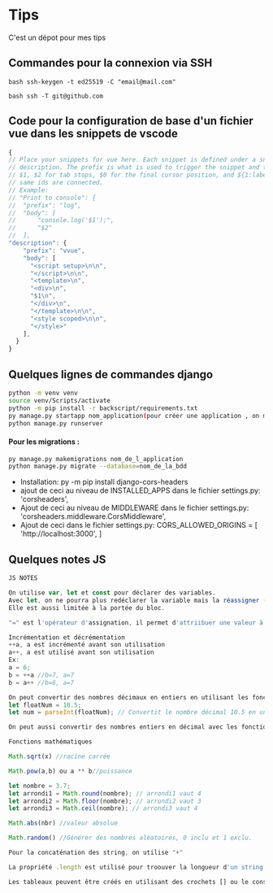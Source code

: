 # Tips
C'est un dépot pour mes tips
## Commandes pour la connexion via SSH

``bash
ssh-keygen -t ed25519 -C "email@mail.com"
``

``bash
ssh -T git@github.com
``

## Code pour la configuration de base d'un fichier vue dans les snippets de vscode

```js
{
// Place your snippets for vue here. Each snippet is defined under a snippet name and has a prefix, body and
// description. The prefix is what is used to trigger the snippet and the body will be expanded and inserted. Possible variables are:
// $1, $2 for tab stops, $0 for the final cursor position, and ${1:label}, ${2:another} for placeholders. Placeholders with the
// same ids are connected.
// Example:
// "Print to console": {
//  "prefix": "log",
//  "body": [
//      "console.log('$1');",
//      "$2"
//  ],
"description": {
    "prefix": "vvue",
    "body": [
      "<script setup>\n\n",
      "</script>\n\n",
      "<template>\n",
      "<div>\n",
      "$1\n",
      "</div>\n",
      "</template>\n\n",
      "<style scoped>\n\n",
      "</style>"
    ],
  }
}
```

## Quelques lignes de commandes django

```bash
python -m venv venv
source venv/Scripts/activate
python -m pip install -r backscript/requirements.txt
py manage.py startapp nom_application(pour créer une application , on met le nom du projet)
python manage.py runserver
```

#### Pour les migrations  :
```bash
py manage.py makemigrations nom_de_l_application
python manage.py migrate --database=nom_de_la_bdd
```
- Installation: py -m pip install django-cors-headers
- ajout de ceci au niveau de INSTALLED_APPS dans le fichier settings.py: 'corsheaders',
- Ajout de ceci au niveau de MIDDLEWARE dans le fichier settings.py: 'corsheaders.middleware.CorsMiddleware',
- Ajout de ceci dans le fichier settings.py: CORS_ALLOWED_ORIGINS = [
    'http://localhost:3000',
]

## Quelques notes JS
````js
JS NOTES

On utilise var, let et const pour déclarer des variables.
Avec let, on ne pourra plus redéclarer la variable mais la réassigner (recommandé). 
Elle est aussi limitée à la portée du bloc.

"=" est l'opérateur d'assignation, il permet d'attriibuer une valeur à une variable.

Incrémentation et décrémentation
++a, a est incrémenté avant son utilisation 
a++, a est utilisé avant son utilisation
Ex:
a = 6;
b = ++a //b=7, a=7
b = a++ //b=6, a=7

On peut convertir des nombres décimaux en entiers en utilisant les fonctions parseInt().
let floatNum = 10.5;
let num = parseInt(floatNum); // Convertit le nombre décimal 10.5 en un nombre entier

On peut aussi convertir des nombres entiers en décimal avec les fonctions parseFloat()

Fonctions mathématiques

Math.sqrt(x) //racine carrée

Math.pow(a,b) ou a ** b//puissance

let nombre = 3.7;
let arrondi1 = Math.round(nombre); // arrondi1 vaut 4
let arrondi2 = Math.floor(nombre); // arrondi2 vaut 3
let arrondi3 = Math.ceil(nombre); // arrondi3 vaut 4

Math.abs(nbr) //valeur absolue

Math.random() //Générer des nombres aléatoires, 0 inclu et 1 exclu.

Pour la concaténation des string, on utilise "+"

La propriété .length est utilisé pour troouver la longueur d'un string

Les tableaux peuvent être créés en utilisant des crochets [] ou le constructeur Array.
````

